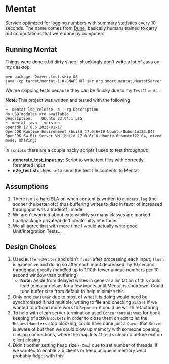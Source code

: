 # Mentat
Service optimized for logging numbers with summary statistics every 10 seconds. The name comes from [Dune](https://en.wikipedia.org/wiki/Organizations_of_the_Dune_universe#Mentats); basically humans trained to carry out computations that were done by computers.


## Running Mentat
Things were done a bit dirty since I shockingly don't write a lot of Java on my desktop.
```
mvn package -Dmaven.test.skip &&
java -cp target/mentat-1.0-SNAPSHOT.jar org.smort.mentat.MentatServer
```
We are skipping tests because they can be finicky due to my `TestClient`...


**Note:** This project was written and tested with the following
```
➜  mentat lsb_release -a | rg Description
No LSB modules are available.
Description:    Ubuntu 22.04.1 LTS
➜  mentat java --version
openjdk 17.0.6 2023-01-17
OpenJDK Runtime Environment (build 17.0.6+10-Ubuntu-0ubuntu122.04)
OpenJDK 64-Bit Server VM (build 17.0.6+10-Ubuntu-0ubuntu122.04, mixed mode, sharing)
```


In `scripts` there are a couple hacky scripts I used to test throughput:
- **generate_test_input.py**: Script to write text files with correctly formatted input
- **e2e_test.sh**: Uses `nc` to send the test file contents to Mentat


## Assumptions
1. There isn't a hard SLA on when content is written to `numbers.log` (the sooner the better ofc) thus buffering writes to disc in favor of increased throughput was a tradeoff I made
2. We aren't worried about extensibility so many classes are marked final/package private/didn't create nifty interfaces
3. We all agree that with more time I would actually write good Unit/Integration Tests...


## Design Choices
1. Used `BufferedWriter` and didn't `flush` after processing each input; `flush` is expensive and doing so after each input decreased my 10 second throughput greatly (handled up to 1/10th fewer unique numbers per 10 second window than buffering)
    - **Note:** Aside from delayed writes in general a limitation of this could lead to major delays for a few inputs until Mentat is shutdown. Could tune buffer size from default to help minimize this.
2. Only one `consumer` due to most of what it is doing would need be synchronized if had multiple; writing to file and checking `BitSet` if we wanted to offload more work to `Reporter` it could be worth refactoring
3. To help with clean server termination used `ConcurrentHashmap` for book keeping of active `sockets` in order to close them on exit to let the `RequestHandlers` stop blocking, could have done just a `Queue` that `Server` is aware of but then we could blow up memory with someone opening closing connections, where the map lets `Clients` cleanup before exit on client closing
4. Didn't bother setting heap size (`-Xmx`) due to set number of threads, if we wanted to enable > 5 clients or keep unique in memory we'd probably fidget with this

